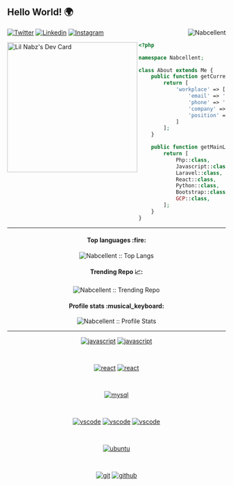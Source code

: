 ## Hello World! 🌍

<img align="right" src="https://komarev.com/ghpvc/?username=nabcellent" alt="Nabcellent" />

[![Twitter](https://img.shields.io/badge/-Twitter-222222?style=flat-square&logo=twitter&link=https://twitter.com/ScientificGhosh/)](https://twitter.com/Miguel27650847/)
[![Linkedin](https://img.shields.io/badge/-LinkedIn-222222?style=flat-square&logo=Linkedin&link=https://www.linkedin.com/in/sudiptoghosh99/)](https://www.linkedin.com/in/michael-nabangi-05602b203/)
[![Instagram](https://img.shields.io/badge/-Instagram-222222?style=flat-square&logo=instagram&link=https://www.linkedin.com/in/sudiptoghosh99/)](https://www.instagram.com/re.d_beard/)

<div align="left">
	<a href="https://app.daily.dev/lil_nabz"><img align="left" src="https://github.com/Nabcellent/Nabcellent/blob/main/devcard.svg" width="300" alt="Lil Nabz's Dev Card"/></a>

```php
<?php

namespace Nabcellent;

class About extends Me {
    public function getCurrentWorkplace() {
        return [
            'workplace' => [
                'email' => 'nabcellent.dev@gmail.com',
                'phone' => '+254 110039317',
                'company' => 'Self',
                'position' => 'Full Stack Web Developer',
            ]
        ];
    }

    public function getMainLanguages() {
        return [
            Php::class,
            Javascript::class,
            Laravel::class,
            React::class,
            Python::class,
            Bootstrap::class,
            GCP::class,
        ];
    }
}
```

</div>

<hr>

<h4 align="center">Top languages :fire:</h4>
<p align="center"><img src="https://github-readme-stats.vercel.app/api/top-langs/?username=nabcellent&langs_count=7&layout=compact&theme=shades-of-purple" alt="Nabcellent :: Top Langs" /></p>

<h4 align="center">Trending Repo 📈:</h4>
<p align="center"><img src="https://github-readme-stats.vercel.app/api/pin/?username=nabcellent&repo=laravel-kyanda&theme=radical" alt="Nabcellent :: Trending Repo" /></p>

<h4 align="center">Profile stats :musical_keyboard:</h4>
<p align="center"><img src="https://github-readme-stats.vercel.app/api?username=nabcellent&show_icons=true&theme=radical" alt="Nabcellent :: Profile Stats" /></p>

<hr>
<p align="center">
<a href="https://github.com/priyanshumay"><img src="https://img.shields.io/badge/PHP-6566ba.svg?style=for-the-badge&logo=php&logoColor=6566ba&labelColor=ffffff" alt="javascript"></a>
<a href="https://github.com/priyanshumay"><img src="https://img.shields.io/badge/JS-f5f542.svg?style=for-the-badge&logo=javascript&logoColor=f5f542&labelColor=ffffff" alt="javascript"></a>
</p><br>

<p align="center">					    
<a href="https://github.com/priyanshumay"><img src="https://img.shields.io/badge/laravel-F24423.svg?style=for-the-badge&logo=laravel&logoColor=F24423&labelColor=ffffff" alt="react"></a>
<a href="https://github.com/priyanshumay"><img src="https://img.shields.io/badge/react-61DAFB.svg?style=for-the-badge&logo=react&logoColor=61DAFB&labelColor=ffffff" alt="react"></a>
</p><br>

<p align="center">
<a href="https://github.com/priyanshumay"><img src="https://img.shields.io/badge/mysql-3aabe8.svg?style=for-the-badge&logo=mysql&logoColor=3aabe8&labelColor=ffffff" alt="mysql"></a>
</p><br>

<p align="center">
<a href="https://github.com/priyanshumay"><img src="https://img.shields.io/badge/webstorm-green.svg?style=for-the-badge&logo=phpstorm&labelColor=ffffff&logoColor=green" alt="vscode"></a>
<a href="https://github.com/priyanshumay"><img src="https://img.shields.io/badge/phpstorm-C470F1.svg?style=for-the-badge&logo=phpstorm&labelColor=ffffff&logoColor=purple" alt="vscode"></a>
<a href="https://github.com/priyanshumay"><img src="https://img.shields.io/badge/vscode-blue.svg?style=for-the-badge&logo=visual-studio-code&labelColor=ffffff&logoColor=blue" alt="vscode"></a>
</p><br>

<p align="center">
<a href="https://github.com/priyanshumay">
<img src="https://img.shields.io/badge/ubuntu-f7873b.svg?style=for-the-badge&logo=ubuntu&labelColor=ffffff&logoColor=f7873b" alt="ubuntu">
</a>
</p><br>

<p align="center">
<a href="https://github.com/priyanshumay"><img src="https://img.shields.io/badge/git-F05032.svg?style=for-the-badge&logo=git&logoColor=F05032&labelColor=ffffff" alt="git"></a>
<a href="https://github.com/priyanshumay"><img src="https://img.shields.io/badge/github-black.svg?style=for-the-badge&logo=github&logoColor=black&labelColor=ffffff" alt="github"></a>
</p><br>

<!---
Nabcellent/Nabcellent is a ✨ special ✨ repository because its `README.md` (this file) appears on your GitHub profile.
You can click the Preview link to take a look at your changes.
--->
